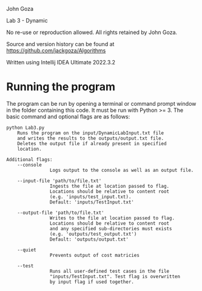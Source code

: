 John Goza

Lab 3 - Dynamic

No re-use or reproduction allowed. All rights retained by John Goza.

Source and version history can be found at https://github.com/jackgoza/Algorithms

Written using Intellij IDEA Ultimate 2022.3.2

# Running the program
The program can be run by opening a terminal or command prompt window in the folder containing this code. It must be run
with Python >= 3. The basic command and optional flags are as follows:

```
python Lab3.py
    Runs the program on the input/DynamicLabInput.txt file
    and writes the results to the outputs/output.txt file.
    Deletes the output file if already present in specified
    location.
    
Additional flags:
    --console
                Logs output to the console as well as an output file.

    --input-file 'path/to/file.txt'
                Ingests the file at location passed to flag.
                Locations should be relative to content root
                (e.g. 'inputs/test_input.txt).
                Default: 'inputs/TestInput.txt'

    --output-file 'path/to/file.txt'
                Writes to the file at location passed to flag.
                Locations should be relative to content root
                and any specified sub-directories must exists
                (e.g. 'outputs/test_output.txt')
                Default: 'outputs/output.txt'

    --quiet
                Prevents output of cost matricies
                
    --test
                Runs all user-defined test cases in the file
                "inputs/TestInput.txt". Test flag is overwritten
                by input flag if used together.
```

